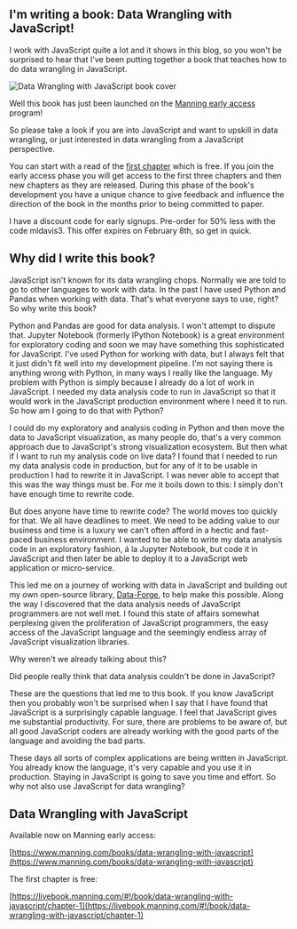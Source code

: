 ## I'm writing a book: Data Wrangling with JavaScript!


I work with JavaScript quite a lot and it shows in this blog, so you won't be surprised to hear that I've been putting together a book that teaches how to do data wrangling in JavaScript.

![Data Wrangling with JavaScript book cover](https://cdn.hashnode.com/res/hashnode/image-dev/upload/v1623828205195/v3j7ksHPp.png)

Well this book has just been launched on the [Manning early access](https://www.manning.com/books/data-wrangling-with-javascript) program!

So please take a look if you are into JavaScript and want to upskill in data wrangling, or just interested in data wrangling from a JavaScript perspective.

You can start with a read of the [first chapter](https://livebook.manning.com/#!/book/data-wrangling-with-javascript/chapter-1) which is free. If you join the early access phase you will get access to the first three chapters and then new chapters as they are released. During this phase of the book's development you have a unique chance to give feedback and influence the direction of the book in the months prior to being committed to paper.

I have a discount code for early signups. Pre-order for 50% less with the code mldavis3. This offer expires on February 8th, so get in quick.

## Why did I write this book?

JavaScript isn't known for its data wrangling chops. Normally we are told to go to other languages to work with data. In the past I have used Python and Pandas when working with data. That's what everyone says to use, right? So why write this book?

Python and Pandas are good for data analysis. I won't attempt to dispute that. Jupyter Notebook (formerly IPython Notebook) is a great environment for exploratory coding and soon we may have something this sophisticated for JavaScript. I've used Python for working with data, but I always felt that it just didn't fit well into my development pipeline. I'm not saying there is anything wrong with Python, in many ways I really like the language. My problem with Python is simply because I already do a lot of work in JavaScript. I needed my data analysis code to run in JavaScript so that it would work in the JavaScript production environment where I need it to run. So how am I going to do that with Python?

I could do my exploratory and analysis coding in Python and then move the data to JavaScript visualization, as many people do, that's a very common approach due to JavaScript's strong visualization ecosystem. But then what if I want to run my analysis code on live data? I found that I needed to run my data analysis code in production, but for any of it to be usable in production I had to rewrite it in JavaScript. I was never able to accept that this was the way things must be. For me it boils down to this: I simply don't have enough time to rewrite code.

But does anyone have time to rewrite code? The world moves too quickly for that. We all have deadlines to meet. We need to be adding value to our business and time is a luxury we can't often afford in a hectic and fast-paced business environment. I wanted to be able to write my data analysis code in an exploratory fashion, á la Jupyter Notebook, but code it in JavaScript and then later be able to deploy it to a JavaScript web application or micro-service.

This led me on a journey of working with data in JavaScript and building out my own open-source library, [Data-Forge](http://www.data-forge-js.com/), to help make this possible. Along the way I discovered that the data analysis needs of JavaScript programmers are not well met. I found this state of affairs somewhat perplexing given the proliferation of JavaScript programmers, the easy access of the JavaScript language and the seemingly endless array of JavaScript visualization libraries.

Why weren't we already talking about this?

Did people really think that data analysis couldn't be done in JavaScript?

These are the questions that led me to this book. If you know JavaScript then you probably won't be surprised when I say that I have found that JavaScript is a surprisingly capable language. I feel that JavaScript gives me substantial productivity. For sure, there are problems to be aware of, but all good JavaScript coders are already working with the good parts of the language and avoiding the bad parts.

These days all sorts of complex applications are being written in JavaScript. You already know the language, it's very capable and you use it in production. Staying in JavaScript is going to save you time and effort. So why not also use JavaScript for data wrangling?

## Data Wrangling with JavaScript 

Available now on Manning early access:

[https://www.manning.com/books/data-wrangling-with-javascript](https://www.manning.com/books/data-wrangling-with-javascript)

The first chapter is free:

[https://livebook.manning.com/#!/book/data-wrangling-with-javascript/chapter-1](https://livebook.manning.com/#!/book/data-wrangling-with-javascript/chapter-1)